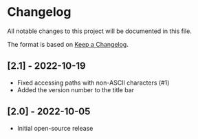 # Changelog
All notable changes to this project will be documented in this file.

The format is based on [Keep a Changelog](http://keepachangelog.com/en/1.0.0/).


## [2.1] - 2022-10-19
- Fixed accessing paths with non-ASCII characters (#1)
- Added the version number to the title bar

## [2.0] - 2022-10-05
- Initial open-source release
